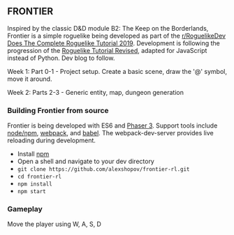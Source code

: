## FRONTIER

Inspired by the classic D&D module B2: The Keep on the Borderlands, Frontier is a simple roguelike being developed as part of 
the [r/RoguelikeDev Does The Complete Roguelike Tutorial 2019](https://www.reddit.com/r/roguelikedev/comments/br1sv3/roguelikedev_does_the_complete_roguelike_tutorial). 
Development is following the progression of the [Roguelike Tutorial Revised](http://rogueliketutorials.com/tutorials/tcod/), 
adapted for JavaScript instead of Python. Dev blog to follow.


Week 1: Part 0-1 - Project setup. Create a basic scene, draw the '@' symbol, move it around.

Week 2: Parts 2-3 - Generic entity, map, dungeon generation

### Building Frontier from source
Frontier is being developed with ES6 and [Phaser 3](https://phaser.io/). Support tools include [node/npm](https://nodejs.org),
[webpack](https://webpack.js.org/), and [babel](https://babeljs.io/). The webpack-dev-server provides live reloading 
during development.

- Install [npm](https://nodejs.org/en/download/)
- Open a shell and navigate to your dev directory
- `git clone https://github.com/alexshopov/frontier-rl.git`
- `cd frontier-rl`
- `npm install`
- `npm start`

### Gameplay
Move the player using W, A, S, D

